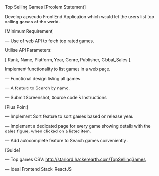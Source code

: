 Top Selling Games
[Problem Statement]

Develop a pseudo Front End Application which would let the users list top selling games of the world.

[Minimum Requirement]

— Use of web API to fetch top rated games.

Utilise API Parameters:

[ Rank, Name, Platform, Year, Genre, Publisher, Global_Sales ].

Implement functionality to list games in a web page.

— Functional design listing all games

— A feature to Search by name.

— Submit Screenshot, Source code & Instructions.

[Plus Point]

— Implement Sort feature to sort games based on release year.

— Implement a dedicated page for every game showing details with the sales figure, when clicked on a listed item.

— Add autocomplete feature to Search games conveniently .

[Guide]

— Top games CSV: http://starlord.hackerearth.com/TopSellingGames

— Ideal Frontend Stack: ReactJS
